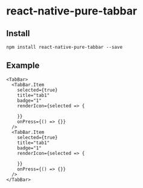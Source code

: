 # react-native-pure-tabbar

## Install

```
npm install react-native-pure-tabbar --save
```

## Example

```
<TabBar>
  <TabBar.Item
    selected={true}
    title="tab1"
    badge="1"
    renderIcon={selected => {

    }}
    onPress={() => {}}
  />
  <TabBar.Item
    selected={true}
    title="tab1"
    badge="1"
    renderIcon={selected => {

    }}
    onPress={() => {}}
  />
</TabBar>
```
